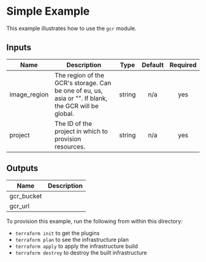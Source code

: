 # Simple Example

This example illustrates how to use the `gcr` module.

<!-- BEGINNING OF PRE-COMMIT-TERRAFORM DOCS HOOK -->
## Inputs

| Name | Description | Type | Default | Required |
|------|-------------|:----:|:-----:|:-----:|
| image\_region | The region of the GCR's storage. Can be one of eu, us, asia or "". If blank, the GCR will be global. | string | n/a | yes |
| project | The ID of the project in which to provision resources. | string | n/a | yes |

## Outputs

| Name | Description |
|------|-------------|
| gcr\_bucket |  |
| gcr\_url |  |

<!-- END OF PRE-COMMIT-TERRAFORM DOCS HOOK -->

To provision this example, run the following from within this directory:
- `terraform init` to get the plugins
- `terraform plan` to see the infrastructure plan
- `terraform apply` to apply the infrastructure build
- `terraform destroy` to destroy the built infrastructure
